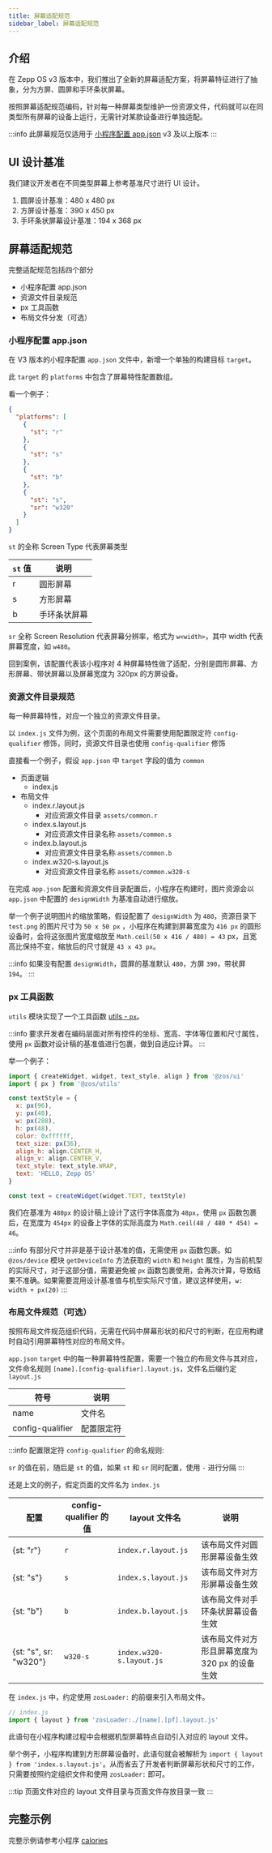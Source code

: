 ```yaml
---
title: 屏幕适配规范
sidebar_label: 屏幕适配规范
---
```


## 介绍

在 Zepp OS v3 版本中，我们推出了全新的屏幕适配方案，将屏幕特征进行了抽象，分为方屏、圆屏和手环条状屏幕。

按照屏幕适配规范编码，针对每一种屏幕类型维护一份资源文件，代码就可以在同类型所有屏幕的设备上运行，无需针对某款设备进行单独适配。

:::info
此屏幕规范仅适用于 [小程序配置 app.json](./../../../reference/app-json.mdx) v3 及以上版本
:::

## UI 设计基准

我们建议开发者在不同类型屏幕上参考基准尺寸进行 UI 设计。

1. 圆屏设计基准：480 x 480 px
2. 方屏设计基准：390 x 450 px
3. 手环条状屏幕设计基准：194 x 368 px

## 屏幕适配规范

完整适配规范包括四个部分

- 小程序配置 app.json
- 资源文件目录规范
- px 工具函数
- 布局文件分发（可选）

### 小程序配置 app.json

在 V3 版本的小程序配置 `app.json` 文件中，新增一个单独的构建目标 `target`。

此 `target` 的 `platforms` 中包含了屏幕特性配置数组。

看一个例子：

```json
{
  "platforms": [
    {
      "st": "r"
    },
    {
      "st": "s"
    },
    {
      "st": "b"
    },
    {
      "st": "s",
      "sr": "w320"
    }
  ]
}
```

`st` 的全称 Screen Type 代表屏幕类型

| `st` 值 | 说明         |
| ------- | ------------ |
| r       | 圆形屏幕     |
| s       | 方形屏幕     |
| b       | 手环条状屏幕 |

`sr` 全称 Screen Resolution 代表屏幕分辨率，格式为 `w<width>`，其中 width 代表屏幕宽度，如 `w480`。

回到案例，该配置代表该小程序对 4 种屏幕特性做了适配，分别是圆形屏幕、方形屏幕、带状屏幕以及屏幕宽度为 320px 的方屏设备。

### 资源文件目录规范

每一种屏幕特性，对应一个独立的资源文件目录。

以 `index.js` 文件为例，这个页面的布局文件需要使用配置限定符 `config-qualifier` 修饰，同时，资源文件目录也使用 `config-qualifier` 修饰

直接看一个例子，假设 `app.json` 中 `target` 字段的值为 `common`

- 页面逻辑
  - index.js
- 布局文件
  - index.r.layout.js
    - 对应资源文件目录 `assets/common.r`
  - index.s.layout.js
    - 对应资源文件目录名称 `assets/common.s`
  - index.b.layout.js
    - 对应资源文件目录名称 `assets/common.b`
  - index.w320-s.layout.js
    - 对应资源文件目录名称 `assets/common.w320-s`

在完成 `app.json` 配置和资源文件目录配置后，小程序在构建时，图片资源会以 `app.json` 中配置的 `designWidth` 为基准自动进行缩放。

举一个例子说明图片的缩放策略，假设配置了 `designWidth` 为 `480`，资源目录下 `test.png` 的图片尺寸为 `50 x 50 px` ，小程序在构建到屏幕宽度为 `416 px` 的圆形设备时，会将这张图片宽度缩放至 `Math.ceil(50 x 416 / 480) = 43` px，且宽高比保持不变，缩放后的尺寸就是 `43 x 43 px`。

:::info
如果没有配置 `designWidth`，圆屏的基准默认 `480`，方屏 `390`，带状屏 `194`。
:::

### px 工具函数

`utils` 模块实现了一个工具函数 [utils - `px`](../../../reference/device-app-api/newAPI/utils/px.mdx)。

:::info
要求开发者在编码层面对所有控件的坐标、宽高、字体等位置和尺寸属性，使用 `px` 函数对设计稿的基准值进行包裹，做到自适应计算。
:::

举一个例子：

```js
import { createWidget, widget, text_style, align } from '@zos/ui'
import { px } from '@zos/utils'

const textStyle = {
  x: px(96),
  y: px(40),
  w: px(288),
  h: px(48),
  color: 0xffffff,
  text_size: px(36),
  align_h: align.CENTER_H,
  align_v: align.CENTER_V,
  text_style: text_style.WRAP,
  text: 'HELLO, Zepp OS'
}

const text = createWidget(widget.TEXT, textStyle)
```

我们在基准为 `480px` 的设计稿上设计了这行字体高度为 `48px`，使用 `px` 函数包裹后，在宽度为 `454px` 的设备上字体的实际高度为 `Math.ceil(48 / 480 * 454) = 46`。

:::info
有部分尺寸并非是基于设计基准的值，无需使用 `px` 函数包裹。如 `@zos/device` 模块 `getDeviceInfo` 方法获取的 `width` 和 `height` 属性，为当前机型的实际尺寸，对于这部分值，需要避免被 `px` 函数包裹使用，会再次计算，导致结果不准确。如果需要混用设计基准值与机型实际尺寸值，建议这样使用，`w: width + px(20)`
:::

### 布局文件规范（可选）

按照布局文件规范组织代码，无需在代码中屏幕形状的和尺寸的判断，在应用构建时自动引用屏幕特性对应的布局文件。

`app.json` `target` 中的每一种屏幕特性配置，需要一个独立的布局文件与其对应，文件命名规则 `[name].[config-qualifier].layout.js`，文件名后缀约定 `layout.js`

| 符号             | 说明       |
| ---------------- | ---------- |
| name             | 文件名     |
| config-qualifier | 配置限定符 |

:::info
配置限定符 `config-qualifier` 的命名规则:

`sr` 的值在前，随后是 `st` 的值，如果 `st` 和 `sr` 同时配置，使用 `-` 进行分隔
:::

还是上文的例子，假定页面的文件名为 `index.js`

| 配置                  | config-qualifier 的值 | layout 文件名            | 说明                                           |
| --------------------- | --------------------- | ------------------------ | ---------------------------------------------- |
| {st: "r"}             | `r`                   | `index.r.layout.js`      | 该布局文件对圆形屏幕设备生效                   |
| {st: "s"}             | `s`                   | `index.s.layout.js`      | 该布局文件对方形屏幕设备生效                   |
| {st: "b"}             | `b`                   | `index.b.layout.js`      | 该布局文件对手环条状屏幕设备生效               |
| {st: "s", sr: "w320"} | `w320-s`              | `index.w320-s.layout.js` | 该布局文件对方形且屏幕宽度为 320 px 的设备生效 |

在 `index.js` 中，约定使用 `zosLoader:` 的前缀来引入布局文件。

```js
// index.js
import { layout } from 'zosLoader:./[name].[pf].layout.js'
```

此语句在小程序构建过程中会根据机型屏幕特点自动引入对应的 layout 文件。

举个例子，小程序构建到方形屏幕设备时，此语句就会被解析为 `import { layout } from 'index.s.layout.js'`。从而省去了开发者判断屏幕形状和尺寸的工作，只需要按照约定组织文件和使用 `zosLoader:` 即可。

:::tip
页面文件对应的 layout 文件目录与页面文件存放目录一致
:::

## 完整示例

完整示例请参考小程序 [calories](https://github.com/zepp-health/zeppos-samples/tree/main/application/3.0/calories)
